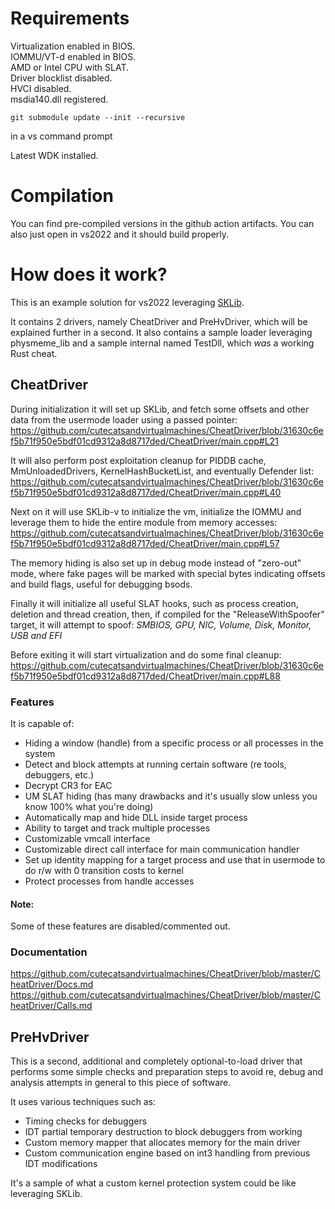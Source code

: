 # Requirements

Virtualization enabled in BIOS.  
IOMMU/VT-d enabled in BIOS.  
AMD or Intel CPU with SLAT.  
Driver blocklist disabled.  
HVCI disabled.  
msdia140.dll registered.  

```
git submodule update --init --recursive
```
in a vs command prompt

Latest WDK installed.

# Compilation
You can find pre-compiled versions in the github action artifacts.
You can also just open in vs2022 and it should build properly.

# How does it work?
This is an example solution for vs2022 leveraging [SKLib](https://github.com/cutecatsandvirtualmachines/SKLib.git).

It contains 2 drivers, namely CheatDriver and PreHvDriver, which will be explained further in a second.
It also contains a sample loader leveraging physmeme_lib and a sample internal named TestDll, which *was* a working Rust cheat.

## CheatDriver
During initialization it will set up SKLib, and fetch some offsets and other data from the usermode loader using a passed pointer:
https://github.com/cutecatsandvirtualmachines/CheatDriver/blob/31630c6ef5b71f950e5bdf01cd9312a8d8717ded/CheatDriver/main.cpp#L21

It will also perform post exploitation cleanup for PIDDB cache, MmUnloadedDrivers, KernelHashBucketList, and eventually Defender list:
https://github.com/cutecatsandvirtualmachines/CheatDriver/blob/31630c6ef5b71f950e5bdf01cd9312a8d8717ded/CheatDriver/main.cpp#L40

Next on it will use SKLib-v to initialize the vm, initialize the IOMMU and leverage them
to hide the entire module from memory accesses:
https://github.com/cutecatsandvirtualmachines/CheatDriver/blob/31630c6ef5b71f950e5bdf01cd9312a8d8717ded/CheatDriver/main.cpp#L57

The memory hiding is also set up in debug mode instead of "zero-out" mode, where fake pages will be marked with special bytes
indicating offsets and build flags, useful for debugging bsods.

Finally it will initialize all useful SLAT hooks, such as process creation, deletion and thread creation, then, if compiled for the
"ReleaseWithSpoofer" target, it will attempt to spoof:
*SMBIOS, GPU, NIC, Volume, Disk, Monitor, USB and EFI*

Before exiting it will start virtualization and do some final cleanup:
https://github.com/cutecatsandvirtualmachines/CheatDriver/blob/31630c6ef5b71f950e5bdf01cd9312a8d8717ded/CheatDriver/main.cpp#L88

### Features
It is capable of:
- Hiding a window (handle) from a specific process or all processes in the system
- Detect and block attempts at running certain software (re tools, debuggers, etc.)
- Decrypt CR3 for EAC
- UM SLAT hiding (has many drawbacks and it's usually slow unless you know 100% what you're doing)
- Automatically map and hide DLL inside target process
- Ability to target and track multiple processes
- Customizable vmcall interface
- Customizable direct call interface for main communication handler
- Set up identity mapping for a target process and use that in usermode to do r/w with 0 transition costs to kernel
- Protect processes from handle accesses

#### Note:
Some of these features are disabled/commented out.

### Documentation
https://github.com/cutecatsandvirtualmachines/CheatDriver/blob/master/CheatDriver/Docs.md
https://github.com/cutecatsandvirtualmachines/CheatDriver/blob/master/CheatDriver/Calls.md

## PreHvDriver
This is a second, additional and completely optional-to-load driver that performs some simple checks and preparation steps to avoid re,
debug and analysis attempts in general to this piece of software.

It uses various techniques such as:
- Timing checks for debuggers
- IDT partial temporary destruction to block debuggers from working
- Custom memory mapper that allocates memory for the main driver
- Custom communication engine based on int3 handling from previous IDT modifications

It's a sample of what a custom kernel protection system could be like leveraging SKLib.
